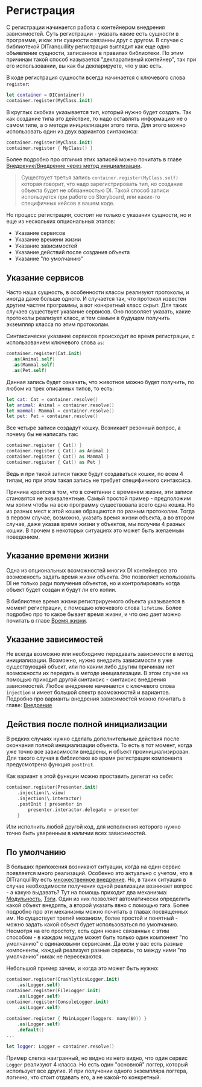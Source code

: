 # Регистрация

С регистрации начинается работа с контейнером внедрения зависимостей. Суть регистрации - указать какие есть сущности в программе, и как эти сущности связанны друг с другом. В случае с библиотекой DITranquillity регистрация выглядит как еще одно объявление сущности, записанное в правилах библиотеки. По этим причинам такой способ называется "декларативный контейнер", так при его использовании, вы как бы декларируете, что у вас есть.

В коде регистрация сущности всегда начинается с ключевого слова `register`:
```Swift
let container = DIContainer()
container.register(MyClass.init)
```
В круглых скобках указывается тип, который нужно будет создать. Так как создание типа это действие, то надо оставлять информацию не о самом типе, а о методе инициализации этого типа. Для этого можно использовать один из двух вариантов синтаксиса:
```Swift
container.register(MyClass.init)
container.register { MyClass() }
```
Более подробно про отличия этих записей можно почитать в главе [Внедрение/Внедрение через метод инициализации](injection.md#Внедрение-через-метод-инициализации).

> Существует третья запись `container.register(MyClass.self)` которая говорит, что надо зарегистрировать  тип, но создание объекта будет не обязанностью DI. Такой способ записи используется при работе со Storyboard, или каких-то специфичных кейсов в вашем коде.

Но процесс регистрации, состоит не только с указания сущности, но и еще из нескольких опциональных этапов:
* Указание сервисов
* Указание времени жизни
* Указание зависимостей
* Указание действий после создания объекта
* Указание "по умолчанию"

## Указание сервисов

Часто наша сущность, в особенности классы реализуют протоколы, и иногда даже больше одного. И случается так, что протокол известен другим частям программы, а вот конкретный класс скрыт. Для таких случаев существует указание сервисов. Оно позволяет указать, какие протоколы реализует класс, и тем самым в будущем получить экземпляр класса по этим протоколам.

Синтаксически указание сервисов происходит во время регистрации, с использованием ключевого слова `as`:
```Swift
container.register(Cat.init)
  .as(Animal.self)
  .as(Mammal.self)
  .as(Pet.self)
```
Данная запись будет означать, что животное можно будет получить, по любом из трех описанных типов, то есть:
```Swift
let cat: Cat = container.resolve()
let animal: Animal = container.resolve()
let mammal: Mammal = container.resolve()
let pet: Pet = container.resolve()
```
Все четыре записи создадут кошку. Возникает резонный вопрос, а почему бы не написать так:
```Swift
container.register { Cat() }
container.register { Cat() as Animal }
container.register { Cat() as Mammal }
container.register { Cat() as Pet }
```
Ведь и при такой записи также будут создаваться кошки, по всем 4 типам, но при этом такая запись не требует специфичного синтаксиса.

Причина кроется в том, что в сочетании с временем жизни, эти записи становятся не эквивалентные. Самый простой пример - предположим мы хотим чтобы на всю программу существовала всего одна кошка. Но из разных мест к этой кошке обращаются по разным протоколам. Тогда в первом случае, возможно, указать время жизни объекта, а во втором случае, даже указав время жизни у объектов, мы получим 4 разных кошки. В прочем в некоторых ситуациях это может быть желаемым поведением.

## Указание времени жизни
Одна из опциональных возможностей многих DI контейнеров это возможность задать время жизни объекта. Это позволяет использовать DI не только ради получения объектов, но и контролировать когда объект будет создан и будут ли его копии.

В библиотеке время жизни регистрируемого объекта указывается в момент регистрации, с помощью ключевого слова `lifetime`. Более подробно про то какое бывает время жизни, и что оно дает можно почитать в главе [Время жизни](scope_and_lifetime.md).

## Указание зависимостей
Не всегда возможно или необходимо передавать зависимости в метод инициализации. Возможно, нужно внедрить зависимости в уже существующий объект, или по каким либо другим причинам нет возможности их передать в методе инициализации.
В этом случае на помощью приходит другой синтаксис - синтаксис внедрения зависимостей. Любое внедрение начинается с ключевого слова `injection` и имеет большой спектр возможностей и вариантов. Подробно про варианты внедрения зависимостей можно почитать в главе: [Внедрение](injection.md)

## Действия после полной инициализации
В редких случаях нужно сделать дополнительные действия после окончания полной инициализации объекта. То есть в тот момент, когда уже точно все зависимости внедрены, и объект проинициализирован. Для такого случая в библиотеке во время регистрации компонента предусмотрена функция `postInit`.

Как вариант в этой функции можно проставить делегат на себя:
```Swift
container.register(Presenter.init)
    .injection(\.view)
    .injection(\.interactor)
    .postInit { presenter in
        presenter.interactor.delegate = presenter
    }
```
Или исполнить любой другой код, для исполнения которого нужно точно быть уверенным в наличии всех зависимостей.

## По умолчанию
В больших приложения возникают ситуации, когда на один сервис появляется много реализаций. Особенно это актуально с учетом, что в DITranquillity есть [множественное внедрение](modificated_injection.md#множественное-внедрение). Но, в таких ситуация в случае необходимости получения одной реализации возникает вопрос - а какую выдавать?
Тут на помощь приходит два механизма: [Модульность](modular.md), [Тэги](modificated_injection.md#тэги). Один из них позволяет автоматически определить какой объект внедрять, а второй указать явно с помощью тэга. Более подробно про эти механизмы можно почитать в главах посвященных им. Но существует третий механизм, более простой и понятный - можно задать какой объект будет использоваться по умолчанию. Несмотря на его простоту, есть один нюанс связанных с этим способом - в каждом модуле может быть только один компонент "по умолчанию"  с одинаковыми сервисами. Да если у вас есть разные компоненты, каждый реализует разные сервисы, то между ними "по умолчанию" никак не пересекаются.

Небольшой пример зачем, и когда это может быть нужно:
```Swift
container.register(CrashlyticsLogger.init)
    .as(Logger.self)
container.register(FileLogger.init)
    .as(Logger.self)
container.register(ConsoleLogger.init)
    .as(Logger.self)
    
container.register { MainLogger(loggers: many($0)) }
    .as(Logger.self)
    .default()
...

let logger: Logger = container.resolve()
```
Пример слегка наигранный, но видно из него видно, что один сервис `Logger`  реализуют 4 класса. Но есть один "основной" логгер, который использует все другие. И при получении одного экземпляра логгера, логично, что стоит отдавать его, а не какой-то конкретный. 

